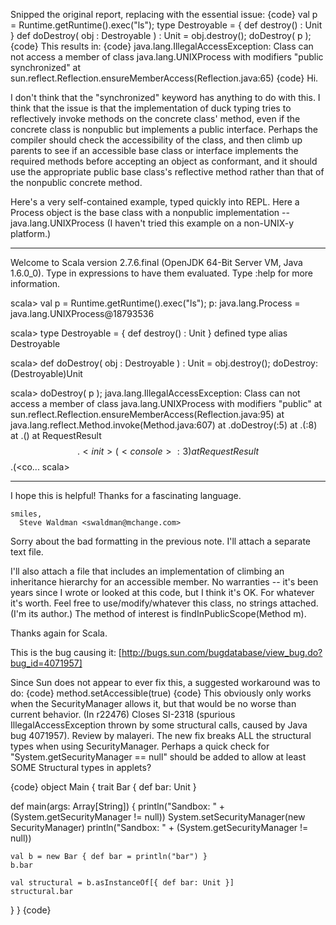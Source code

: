 Snipped the original report, replacing with the essential issue:
{code}
val p = Runtime.getRuntime().exec("ls");
type Destroyable = { def destroy() : Unit }
def doDestroy( obj : Destroyable ) : Unit = obj.destroy(); 
doDestroy( p );
{code}
This results in:
{code}
java.lang.IllegalAccessException: Class  can not access a member of class java.lang.UNIXProcess with modifiers "public synchronized"
	at sun.reflect.Reflection.ensureMemberAccess(Reflection.java:65)
{code}
Hi.

I don't think that the "synchronized" keyword has anything to do with this. I think that the issue is that the implementation of duck typing tries to reflectively invoke methods on the concrete class' method, even if the concrete class is nonpublic but implements a public interface. Perhaps the compiler should check the accessibility of the class, and then climb up parents to see if an accessible base class or interface implements the required methods before accepting an object as conformant, and it should use the appropriate public base class's reflective method rather than that of the nonpublic concrete method.

Here's a very self-contained example, typed quickly into REPL. Here a Process object is the base class with a nonpublic implementation -- java.lang.UNIXProcess (I haven't tried this example on a non-UNIX-y platform.)

---

Welcome to Scala version 2.7.6.final (OpenJDK 64-Bit Server VM, Java 1.6.0_0).
Type in expressions to have them evaluated.
Type :help for more information.

scala> val p = Runtime.getRuntime().exec("ls");
p: java.lang.Process = java.lang.UNIXProcess@18793536

scala> type Destroyable = { def destroy() : Unit }
defined type alias Destroyable

scala> def doDestroy( obj : Destroyable ) : Unit = obj.destroy(); 
doDestroy: (Destroyable)Unit

scala> doDestroy( p );
java.lang.IllegalAccessException: Class  can not access a member of class java.lang.UNIXProcess with modifiers "public"
	at sun.reflect.Reflection.ensureMemberAccess(Reflection.java:95)
	at java.lang.reflect.Method.invoke(Method.java:607)
	at .doDestroy(<console>:5)
	at .<init>(<console>:8)
	at .<clinit>(<console>)
	at RequestResult$$.<init>(<console>:3)
	at RequestResult$$.<clinit>(<co...
scala> 

---

I hope this is helpful! Thanks for a fascinating language.

    smiles,
      Steve Waldman <swaldman@mchange.com>

Sorry about the bad formatting in the previous note. I'll attach a separate text file.

I'll also attach a file that includes an implementation of climbing an inheritance hierarchy for an accessible member. No warranties -- it's been years since I wrote or looked at this code, but I think it's OK. For whatever it's worth. Feel free to use/modify/whatever this class, no strings attached. (I'm its author.) The method of interest is findInPublicScope(Method m).

Thanks again for Scala.

This is the bug causing it:
[http://bugs.sun.com/bugdatabase/view_bug.do?bug_id=4071957]

Since Sun does not appear to ever fix this, a suggested workaround was to do:
{code}
method.setAccessible(true)
{code}
This obviously only works when the SecurityManager allows it, but that would be no worse than current behavior.
(In r22476) Closes SI-2318 (spurious IllegalAccessException thrown by some structural calls, caused by Java bug 4071957). Review by malayeri.
The new fix breaks ALL the structural types when using SecurityManager. Perhaps a quick check for
"System.getSecurityManager == null" should be added to allow at least SOME Structural types in applets?

{code}
object Main {
  trait Bar { def bar: Unit }

  def main(args: Array[String]) {
    println("Sandbox: " + (System.getSecurityManager != null))
    System.setSecurityManager(new SecurityManager)
    println("Sandbox: " + (System.getSecurityManager != null))

    val b = new Bar { def bar = println("bar") }
    b.bar

    val structural = b.asInstanceOf[{ def bar: Unit }]
    structural.bar
  }
}
{code}
